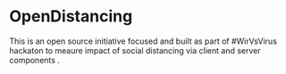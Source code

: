 # OpenDistancing
This is an open source initiative focused and built as part of #WirVsVirus hackaton to meaure impact of social distancing via client and server components . 
